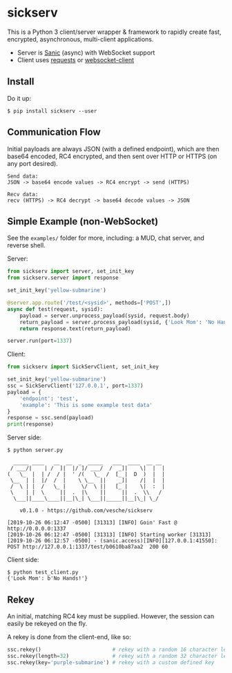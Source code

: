 # sickserv

This is a Python 3 client/server wrapper & framework to rapidly create fast, encrypted, asynchronous, multi-client applications.

* Server is [Sanic](https://github.com/huge-success/sanic) (async) with WebSocket support
* Client uses [requests](https://github.com/psf/requests) or [websocket-client](https://github.com/websocket-client/websocket-client)

## Install

Do it up:
```
$ pip install sickserv --user
```

## Communication Flow

Initial payloads are always JSON (with a defined endpoint), which are then base64 encoded, RC4 encrypted, and then sent over HTTP or HTTPS (on any port desired).

```
Send data:
JSON -> base64 encode values -> RC4 encrypt -> send (HTTPS)

Recv data:
recv (HTTPS) -> RC4 decrypt -> base64 decode values -> JSON
```

## Simple Example (non-WebSocket)

See the `examples/` folder for more, including: a MUD, chat server, and reverse shell.

Server:
```python
from sickserv import server, set_init_key
from sickserv.server import response

set_init_key('yellow-submarine')

@server.app.route('/test/<sysid>', methods=['POST',])
async def test(request, sysid):
    payload = server.unprocess_payload(sysid, request.body)
    return_payload = server.process_payload(sysid, {'Look Mom': 'No Hands!'})
    return response.text(return_payload)

server.run(port=1337)
```

Client:
```python
from sickserv import SickServClient, set_init_key

set_init_key('yellow-submarine')
ssc = SickServClient('127.0.0.1', port=1337)
payload = {
    'endpoint': 'test',
    'example': 'This is some example test data'
}
response = ssc.send(payload)
print(response)
```

Server side:
```
$ python server.py

  _____ ____   __  __  _  _____   ___  ____  __ __ 
 / ___/|    | /  ]|  |/ ]/ ___/  /  _]|    \|  |  |
(   \_  |  | /  / |  ' /(   \_  /  [_ |  D  )  |  |
 \__  | |  |/  /  |    \ \__  ||    _]|    /|  |  |
 /  \ | |  /   \_ |     \/  \ ||   [_ |    \|  :  |
 \    | |  \     ||  .  |\    ||     ||  .  \\   / 
  \___||____\____||__|\_| \___||_____||__|\_| \_/  

    v0.1.0 - https://github.com/vesche/sickserv 

[2019-10-26 06:12:47 -0500] [31313] [INFO] Goin' Fast @ http://0.0.0.0:1337
[2019-10-26 06:12:47 -0500] [31313] [INFO] Starting worker [31313]
[2019-10-26 06:12:57 -0500] - (sanic.access)[INFO][127.0.0.1:41550]: POST http://127.0.0.1:1337/test/b0610ba87aa2  200 60
```

Client side:
```
$ python test_client.py
{'Look Mom': b'No Hands!'}
```

## Rekey

An initial, matching RC4 key must be supplied. However, the session can easily be rekeyed on the fly.

A rekey is done from the client-end, like so:

```python
ssc.rekey()                       # rekey with a random 16 character length key
ssc.rekey(length=32)              # rekey with a random 32 character length key
ssc.rekey(key='purple-submarine') # rekey with a custom defined key
```
